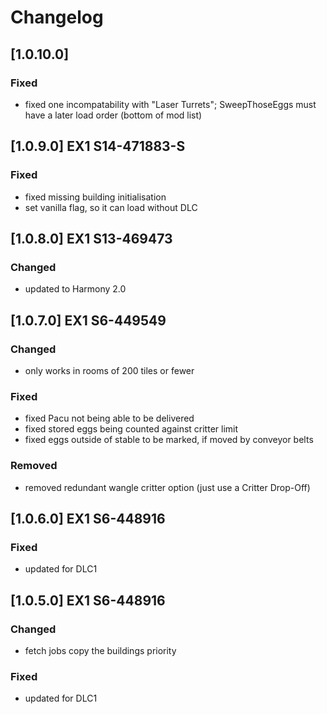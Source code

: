 # Changelog

## [1.0.10.0]

### Fixed
- fixed one incompatability with "Laser Turrets"; SweepThoseEggs must have a later load order (bottom of mod list)

## [1.0.9.0] EX1 S14-471883-S

### Fixed
- fixed missing building initialisation
- set vanilla flag, so it can load without DLC

## [1.0.8.0] EX1 S13-469473

### Changed
- updated to Harmony 2.0

## [1.0.7.0] EX1 S6-449549

### Changed
- only works in rooms of 200 tiles or fewer

### Fixed
- fixed Pacu not being able to be delivered
- fixed stored eggs being counted against critter limit
- fixed eggs outside of stable to be marked, if moved by conveyor belts

### Removed
- removed redundant wangle critter option (just use a Critter Drop-Off)

## [1.0.6.0] EX1 S6-448916

### Fixed
- updated for DLC1

## [1.0.5.0] EX1 S6-448916

### Changed
- fetch jobs copy the buildings priority

### Fixed
- updated for DLC1
